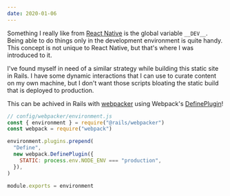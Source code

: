 ```yaml
---
date: 2020-01-06
---
```


Something I really like from [React Native][] is the global variable `__DEV__`.
Being able to do things only in the development environment is quite handy.
This concept is not unique to React Native, but that's where I was introduced to it.

I've found myself in need of a similar strategy while building this static site in Rails.
I have some dynamic interactions that I can use to curate content on my own machine, but I don't want those scripts bloating the static build that is deployed to production.

This can be achived in Rails with [webpacker][] using Webpack's [DefinePlugin][]!

```js
// config/webpacker/environment.js
const { environment } = require("@rails/webpacker")
const webpack = require("webpack")

environment.plugins.prepend(
  "Define",
  new webpack.DefinePlugin({
    STATIC: process.env.NODE_ENV === "production",
  }),
)

module.exports = environment
```

[React Native]: https://react-native.org
[webpacker]: https://github.com/rails/webpacker
[DefinePlugin]: https://webpack.js.org/plugins/define-plugin/
